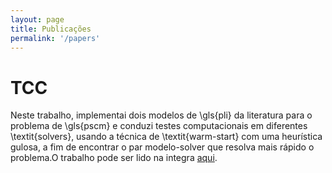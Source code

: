 ```yaml
---
layout: page
title: Publicações
permalink: '/papers'
---
```


# TCC

Neste trabalho, implementai dois modelos de \gls{pli} da literatura para o problema de \gls{pscm} e conduzi testes computacionais em diferentes \textit{solvers}, usando a técnica de \textit{warm-start} com uma heurística gulosa, a fim de encontrar o par modelo-solver que resolva mais rápido o problema.O trabalho pode ser lido na integra [aqui](https://repositorio.ufc.br/handle/riufc/73703).
